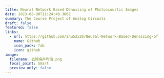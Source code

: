 ```yaml
---
title: Neural Network Based Denoising of Photoacoustic Images
date: 2023-08-30T11:24:48.366Z
summary: The Course Project of Analog Circuits
draft: false
featured: false
links:
  - url: https://github.com/zhu52520/Neural-Network-Based-Denoising-of-Photoacoustic-Images
    name: Github
    icon_pack: fab
    icon: github
image:
  filename: 去除噪声均值.png
  focal_point: Smart
  preview_only: false
---
```

